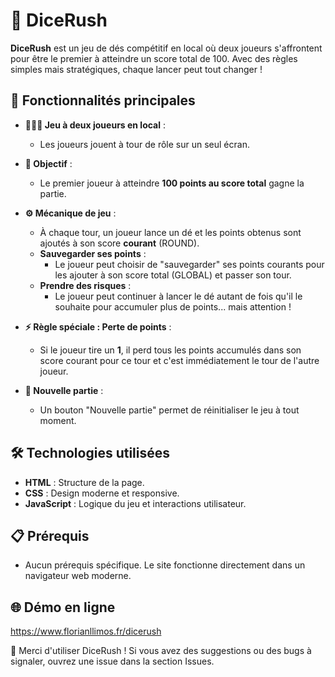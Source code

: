 # 🎲 DiceRush

**DiceRush** est un jeu de dés compétitif en local où deux joueurs s'affrontent pour être le premier à atteindre un score total de 100. Avec des règles simples mais stratégiques, chaque lancer peut tout changer !

## 🚀 Fonctionnalités principales

- **🧑‍🤝‍🧑 Jeu à deux joueurs en local** :
  - Les joueurs jouent à tour de rôle sur un seul écran.

- **🎯 Objectif** :
  - Le premier joueur à atteindre **100 points au score total** gagne la partie.

- **⚙️ Mécanique de jeu** :
  - À chaque tour, un joueur lance un dé et les points obtenus sont ajoutés à son score **courant** (ROUND).
  - **Sauvegarder ses points** : 
    - Le joueur peut choisir de "sauvegarder" ses points courants pour les ajouter à son score total (GLOBAL) et passer son tour.
  - **Prendre des risques** : 
    - Le joueur peut continuer à lancer le dé autant de fois qu'il le souhaite pour accumuler plus de points... mais attention !
  
- **⚡ Règle spéciale : Perte de points** :
  - Si le joueur tire un **1**, il perd tous les points accumulés dans son score courant pour ce tour et c'est immédiatement le tour de l'autre joueur.

- **🔄 Nouvelle partie** :
  - Un bouton "Nouvelle partie" permet de réinitialiser le jeu à tout moment.

## 🛠️ Technologies utilisées

- **HTML** : Structure de la page.
- **CSS** : Design moderne et responsive.
- **JavaScript** : Logique du jeu et interactions utilisateur.

## 📋 Prérequis

- Aucun prérequis spécifique. Le site fonctionne directement dans un navigateur web moderne.

## 🌐 Démo en ligne

https://www.florianllimos.fr/dicerush

🎉 Merci d'utiliser DiceRush ! Si vous avez des suggestions ou des bugs à signaler, ouvrez une issue dans la section Issues.

